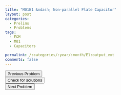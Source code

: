 ```yaml
---
title: "M01E1 &ndash; Non-parallel Plate Capacitor"
layout: post
categories:
  - Prelims
  - Problems
tags:
  - E&M
  - M01
  - Capacitors

permalink: /:categories/:year/:month/E1:output_ext
comments: false
---
```

<object data="2001M1E.pdf" type="application/pdf" width="100%" height="500"></object>

<div class='navbar'>
	<div float='left'><button onclick="window.location='M3.html'" >Previous Problem</button></div>
	<div float='center'><button onclick="window.location='https://princetonprelim.com/prelim/7/'">Check for solutions</button></div>
	<div float='right'><button onclick="window.location='E2.html'" > Next Problem</button></div>
</div>
